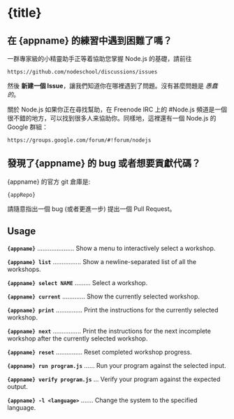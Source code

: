 # {title}

## 在 {appname} 的練習中遇到困難了嗎？

一群專家級的小精靈助手正等着協助您掌握 Node.js 的基礎，請前往

    https://github.com/nodeschool/discussions/issues

然後 __新建一個 Issue__，讓我們知道你在哪裡遇到了問題。沒有甚麼問題是 _愚蠢的_。

關於 Node.js 如果你正在尋找幫助，在 Freenode IRC 上的 #Node.js 頻道是一個很不錯的地方，可以找到很多人来協助你。同樣地，這裡還有一個 Node.js 的 Google 群組：

    https://groups.google.com/forum/#!forum/nodejs

## 發現了{appname} 的 bug 或者想要貢獻代碼？

{appname} 的官方 git 倉庫是:

    {appRepo}
  
請隨意指出一個 bug (或者更進一步) 提出一個 Pull Request。

## Usage

__`{appname}`__ ..................... Show a menu to interactively select a workshop.

__`{appname} list`__ ................ Show a newline-separated list of all the workshops.

__`{appname} select NAME`__ ......... Select a workshop.

__`{appname} current`__ ............. Show the currently selected workshop.

__`{appname} print`__ ............... Print the instructions for the currently selected workshop.

__`{appname} next`__ ................ Print the instructions for the next incomplete workshop after the currently selected workshop.

__`{appname} reset`__ ............... Reset completed workshop progress.

__`{appname} run program.js`__ ...... Run your program against the selected input.

__`{appname} verify program.js`__ ... Verify your program against the expected output.

__`{appname} -l <language>`__ ....... Change the system to the specified language.
